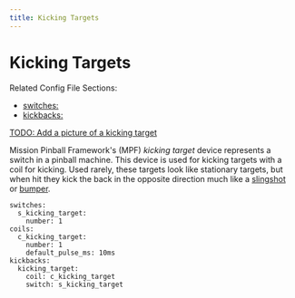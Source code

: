 ```yaml
---
title: Kicking Targets
---
```


# Kicking Targets


Related Config File Sections:

* [switches:](../../config/switches.md)
* [kickbacks:](../../config/kickbacks.md)

[TODO: Add a picture of a kicking target](../../about/help.md)

Mission Pinball Framework's (MPF) *kicking target* device represents a
switch in a pinball machine. This device is used for kicking targets
with a coil for kicking. Used rarely, these targets look like stationary
targets, but when hit they kick the back in the opposite direction much
like a [slingshot](../slingshots.md) or [bumper](../pop_bumpers/index.md).

``` mpf-config
switches:
  s_kicking_target:
    number: 1
coils:
  c_kicking_target:
    number: 1
    default_pulse_ms: 10ms
kickbacks:
  kicking_target:
    coil: c_kicking_target
    switch: s_kicking_target
```
